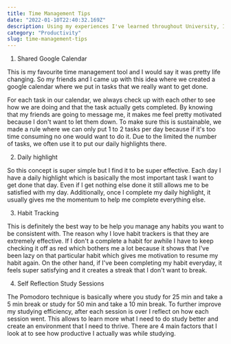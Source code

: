 ```yaml
---
title: Time Management Tips
date: "2022-01-10T22:40:32.169Z"
description: Using my experiences I've learned throughout University, I'll dive a little bit into how I manage my day and also some productivity techniques I really enjoy using.
category: "Productivity"
slug: time-management-tips
---
```


1. Shared Google Calendar

This is my favourite time management tool and I would say it was pretty life changing. So my friends and I came up with this idea where we created a google calendar where we put in tasks that we really want to get done. 

For each task in our calendar, we always check up with each other to see how we are doing and that the task actually gets completed. By knowing that my friends are going to message me, it makes me feel pretty motivated because I don't want to let them down. To make sure this is sustainable, we made a rule where we can only put 1 to 2 tasks per day because if it's too time consuming no one would want to do it. Due to the limited the number of tasks, we often use it to put our daily highlights there. 

2. Daily highlight

So this concept is super simple but I find it to be super effective. Each day I have a daily highlight which is basically the most important task I want to get done that day. Even if I get nothing else done it still allows me to be satisfied with my day. Additionally, once I complete my daily highlight, it usually gives me the momentum to help me complete everything else.

3. Habit Tracking

This is definitely the best way to be help you manage any habits you want to be consistent with.  The reason why I love habit trackers is that they are extremely effective. If I don't a complete a habit for awhile I have to keep checking it off as red which bothers me a lot because it shows that I've been lazy on that particular habit which gives me motivation to resume my habit again. On the other hand, if I've been completing my habit everyday, it feels super satisfying and it creates a streak that I don't want to break. 

4. Self Reflection Study Sessions

The Pomodoro technique is basically where you study for 25 min and take a 5 min break or study for 50 min and take a 10 min break. To further improve my studying efficiency, after each session is over I reflect on how each session went. This allows to learn more what I need to do study better and create an environment that I need to thrive. There are 4 main factors that I look at to see how productive I actually was while studying.